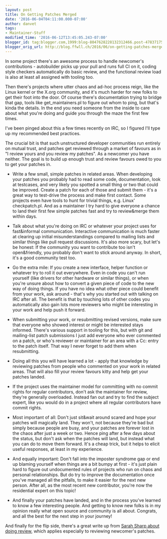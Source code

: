 ```yaml
---
layout: post
title: On Getting Patches Merged
date: '2016-06-04T04:11:00.000-07:00'
author: danvet
tags:
- Maintainer-Stuff
modified_time: '2016-06-12T13:45:05.243-07:00'
blogger_id: tag:blogger.com,1999:blog-8047628228132312466.post-4783717525266737585
blogger_orig_url: http://blog.ffwll.ch/2016/06/on-getting-patches-merged.html
---
```


In some project there's an awesome process to handle newcomer's contributions -
autobuilder picks up your pull and runs full CI on it, coding style checkers
automatically do basic review, and the functional review load is also at least
all assigned with tooling too.

Then there's projects where utter chaos and ad-hoc process reign, like the Linux
kernel or the X.org community, and it's much harder for new folks to get their
foot into the door. Of course there's documentation trying to bridge that gap,
tools like get_maintainers.pl to figure out whom to ping, but that's kinda the
details. In the end you need someone from the inside to care about what you're
doing and guide you through the maze the first few times.

I've been pinged about this a few times recently on IRC, so I figured I'll type
up my recommended best practices.

<a name='more'></a>

The crucial bit is that such unstructured developer communities run entirely on
mutual trust, and patches get reviewed through a market of favours as in "I
review yours and you review my patches". As a newcomer you have neither. The
goal is to build up enough trust and review favours owed to you to get your
patches in.

- Write a few small, simple patches in related areas. When developing your
  patches you probably had to read some code, documentation, look at testcases,
  and very likely you spotted a small thing or two that could be improved.
  Create a patch for each of those and submit them - it's a great way to
  test-drive the process and make first contact. Some projects even have tools
  to hunt for trivial things, e.g. Linux' checkpatch.pl. And as a maintainer I
  try hard to give everyone a chance to land their first few simple patches fast
  and try to review&amp;merge them within days.

- Talk about what you're doing on IRC or whatever your project uses for
  fast&amp;informal communication. Interactive communication is much faster at
  clearing up initial misunderstandings compared to mailing lists and similar
  things like pull request discussions. It's also more scary, but let's be
  honest: If the community you want to contribute too isn't open&amp;friendly,
  you probably don't want to stick around anyway. In short, it's a good
  community test too.

- Go the extra mile: If you create a new interface, helper function or whatever
  try to roll it out everywhere. Even in code you can't run yourself (like
  drivers for other hardware or similar things), or when you're unsure about how
  to convert a given piece of code to the new way of doing things. If you have
  no idea what other piece could benefit from your work, ask around - that's why
  you started out with talking on IRC after all. The benefit is that by touching
  lots of other codes you automatically also gain lots more reviewers who might
  be interesting in your work and help push it forward.

- When submitting your work, or resubmitting revised versions, make sure that
  everyone who showed interest or might be interested stays informed. There's
  various support in tooling for this, but with git and mailing-list patch
  submissions I just add everyone who ever commented on a patch, or who's
  reviewer or maintainer for an area with a Cc: entry to the patch itself. That
  way I never forget to add them when resubmitting.

- Doing all this you will have learned a lot - apply that knowledge by reviewing
  patches from people who commented on your work in related areas. That will
  also fill your review favours kitty and help get your patches landed.

- If the project uses the maintainer model for committing with no  commit rights
  for regular contributors, don't ask the maintainer for  review, they're
  generally overloaded. Instead fan out and try to find  the subject expert,
  like you would do in a project where all regular  contributors have commit
  rights.

- Most important of all: Don't just sit&amp;wait around scared and hope your
  patches will magically land. They won't, not because they're bad but simply
  because people are busy, and your patches are forever lost in the chaos after
  just a week or two. Hence ping after a few days about the status, but don't
  ask when the patches will land, but instead what you can do to move them
  forward. It's a cheap trick, but it helps to elicit useful responses, at least
  in my experience.

- And equally important: Don't fall into the imposter syndrome gap or end up
  blaming yourself when things are a bit bumpy at first - it's just plain hard
  to figure out undocumented rules of projects who run on chaos and personal
  relationships. But do try to improve the documentation once you've managed all
  the pitfalls, to make it easier for the next new person. After all, as the
  most recent new contributor, you're now the residential expert on this topic!

- And finally your patches have landed, and in the process you've learned to
  know a few interesting people. And getting to know new folks is in my opinion
  really what open source and community is all about. Congrats, and all the best
  for the next step in your journey!

And finally for the flip side, there's a great write up from <a
href="http://sarah.thesharps.us/2014/09/01/the-gentle-art-of-patch-review/">Sarah
Sharp about doing review</a>, which applies especially to reviewing newcomer's
patches.
